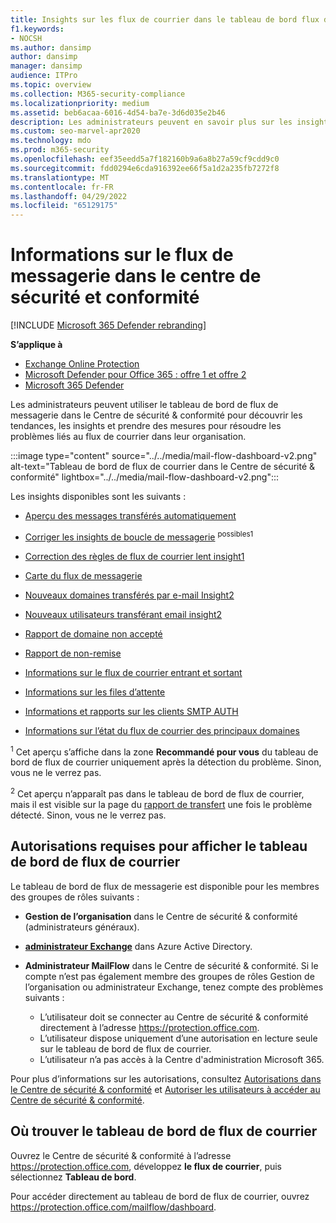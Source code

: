 ```yaml
---
title: Insights sur les flux de courrier dans le tableau de bord flux de courrier
f1.keywords:
- NOCSH
ms.author: dansimp
author: dansimp
manager: dansimp
audience: ITPro
ms.topic: overview
ms.collection: M365-security-compliance
ms.localizationpriority: medium
ms.assetid: beb6acaa-6016-4d54-ba7e-3d6d035e2b46
description: Les administrateurs peuvent en savoir plus sur les insights et les rapports disponibles dans le tableau de bord de flux de courrier du Centre de sécurité & conformité.
ms.custom: seo-marvel-apr2020
ms.technology: mdo
ms.prod: m365-security
ms.openlocfilehash: eef35eedd5a7f182160b9a6a8b27a59cf9cdd9c0
ms.sourcegitcommit: fdd0294e6cda916392ee66f5a1d2a235fb7272f8
ms.translationtype: MT
ms.contentlocale: fr-FR
ms.lasthandoff: 04/29/2022
ms.locfileid: "65129175"
---
```

# <a name="mail-flow-insights-in-the-security--compliance-center"></a>Informations sur le flux de messagerie dans le centre de sécurité et conformité

[!INCLUDE [Microsoft 365 Defender rebranding](../includes/microsoft-defender-for-office.md)]

**S’applique à**
- [Exchange Online Protection](exchange-online-protection-overview.md)
- [Microsoft Defender pour Office 365 : offre 1 et offre 2](defender-for-office-365.md)
- [Microsoft 365 Defender](../defender/microsoft-365-defender.md)

Les administrateurs peuvent utiliser le tableau de bord de flux de messagerie dans le Centre de sécurité & conformité pour découvrir les tendances, les insights et prendre des mesures pour résoudre les problèmes liés au flux de courrier dans leur organisation.

:::image type="content" source="../../media/mail-flow-dashboard-v2.png" alt-text="Tableau de bord de flux de courrier dans le Centre de sécurité & conformité" lightbox="../../media/mail-flow-dashboard-v2.png":::

Les insights disponibles sont les suivants :

- [Aperçu des messages transférés automatiquement](mfi-auto-forwarded-messages-report.md)

- [Corriger les insights de boucle de messagerie](mfi-mail-loop-insight.md) <sup>possibles1</sup>

- [Correction des règles de flux de courrier lent insight1](mfi-slow-mail-flow-rules-insight.md)<sup></sup>

- [Carte du flux de messagerie](mfi-mail-flow-map-report.md)

- [Nouveaux domaines transférés par e-mail Insight2](mfi-new-domains-being-forwarded-email.md)<sup></sup>

- [Nouveaux utilisateurs transférant email insight2](mfi-new-users-forwarding-email.md)<sup></sup>

- [Rapport de domaine non accepté](mfi-non-accepted-domain-report.md)

- [Rapport de non-remise](mfi-non-delivery-report.md)

- [Informations sur le flux de courrier entrant et sortant](mfi-outbound-and-inbound-mail-flow.md)

- [Informations sur les files d’attente](mfi-queue-alerts-and-queues.md)

- [Informations et rapports sur les clients SMTP AUTH](mfi-smtp-auth-clients-report.md)

- [Informations sur l’état du flux de courrier des principaux domaines](mfi-domain-mail-flow-status-insight.md)

<sup>1</sup> Cet aperçu s’affiche dans la zone **Recommandé pour vous** du tableau de bord de flux de courrier uniquement après la détection du problème. Sinon, vous ne le verrez pas.

<sup>2</sup> Cet aperçu n’apparaît pas dans le tableau de bord de flux de courrier, mais il est visible sur la page du [rapport de transfert](view-mail-flow-reports.md#forwarding-report) une fois le problème détecté. Sinon, vous ne le verrez pas.

## <a name="permissions-required-to-view-the-mail-flow-dashboard"></a>Autorisations requises pour afficher le tableau de bord de flux de courrier

Le tableau de bord de flux de messagerie est disponible pour les membres des groupes de rôles suivants :

- **Gestion de l’organisation** dans le Centre de sécurité & conformité (administrateurs généraux).

- **[administrateur Exchange](/azure/active-directory/roles/permissions-reference#exchange-administrator)** dans Azure Active Directory.

- **Administrateur MailFlow** dans le Centre de sécurité & conformité. Si le compte n’est pas également membre des groupes de rôles Gestion de l’organisation ou administrateur Exchange, tenez compte des problèmes suivants :
  - L’utilisateur doit se connecter au Centre de sécurité & conformité directement à l’adresse <https://protection.office.com>.
  - L’utilisateur dispose uniquement d’une autorisation en lecture seule sur le tableau de bord de flux de courrier.
  - L’utilisateur n’a pas accès à la Centre d'administration Microsoft 365.

Pour plus d’informations sur les autorisations, consultez [Autorisations dans le Centre de sécurité & conformité](permissions-in-the-security-and-compliance-center.md) et [Autoriser les utilisateurs à accéder au Centre de sécurité & conformité](grant-access-to-the-security-and-compliance-center.md).

## <a name="where-to-find-the-mail-flow-dashboard"></a>Où trouver le tableau de bord de flux de courrier

Ouvrez le Centre de sécurité & conformité à l’adresse <https://protection.office.com>, développez **le flux de courrier**, puis sélectionnez **Tableau de bord**.

Pour accéder directement au tableau de bord de flux de courrier, ouvrez <https://protection.office.com/mailflow/dashboard>.
